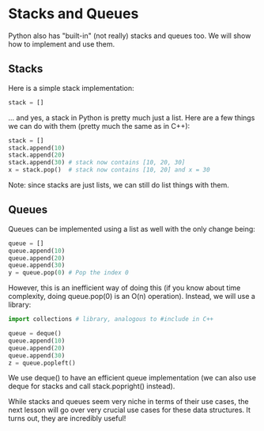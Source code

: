# Stacks and Queues
Python also has "built-in" (not really) stacks and queues too. We will show how to implement and use them.

## Stacks
Here is a simple stack implementation:

```python
stack = []
```

... and yes, a stack in Python is pretty much just a list. Here are a few things we can do with them (pretty much the same as in C++):

```python
stack = []
stack.append(10)
stack.append(20)
stack.append(30) # stack now contains [10, 20, 30]
x = stack.pop()  # stack now contains [10, 20] and x = 30
```

Note: since stacks are just lists, we can still do list things with them.

## Queues
Queues can be implemented using a list as well with the only change being:

```python
queue = []
queue.append(10)
queue.append(20)
queue.append(30)
y = queue.pop(0) # Pop the index 0
```

However, this is an inefficient way of doing this (if you know about time complexity, doing queue.pop(0) is an O(n) operation). Instead, we will use a library:

```python
import collections # library, analogous to #include in C++

queue = deque()
queue.append(10)
queue.append(20)
queue.append(30)
z = queue.popleft()
```

We use deque() to have an efficient queue implementation (we can also use deque for stacks and call stack.popright() instead).

While stacks and queues seem very niche in terms of their use cases, the next lesson will go over very crucial use cases for these data structures. It turns out, they are incredibly useful!

